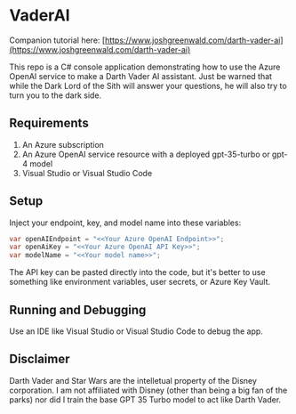 # VaderAI

Companion tutorial here: [https://www.joshgreenwald.com/darth-vader-ai](https://www.joshgreenwald.com/darth-vader-ai)

This repo is a C# console application demonstrating how to use the Azure OpenAI
service to make a Darth Vader AI assistant. Just be warned that while the Dark Lord of the Sith 
will answer your questions, he will also try to turn you to the dark side.

## Requirements

1. An Azure subscription
2. An Azure OpenAI service resource with a deployed gpt-35-turbo or gpt-4 model
3. Visual Studio or Visual Studio Code

## Setup

Inject your endpoint, key, and model name into these variables:

```csharp
var openAIEndpoint = "<<Your Azure OpenAI Endpoint>>";
var openAiKey = "<<Your Azure OpenAI API Key>>";
var modelName = "<<Your model name>>";
```

The API key can be pasted directly into the code, but it's better to use something like 
environment variables, user secrets, or Azure Key Vault.

## Running and Debugging

Use an IDE like Visual Studio or Visual Studio Code to debug the app. 

## Disclaimer

Darth Vader and Star Wars are the intelletual property of the Disney corporation. I am not 
affiliated with Disney (other than being a big fan of the parks) nor did I train the base GPT 35 Turbo model to act like Darth Vader.
